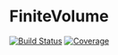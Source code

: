 # FiniteVolume

[![Build Status](https://github.com/antonuccig/FiniteVolume.jl/workflows/CI/badge.svg)](https://github.com/antonuccig/FiniteVolume.jl/actions)
[![Coverage](https://codecov.io/gh/antonuccig/FiniteVolume.jl/branch/master/graph/badge.svg)](https://codecov.io/gh/antonuccig/FiniteVolume.jl)
